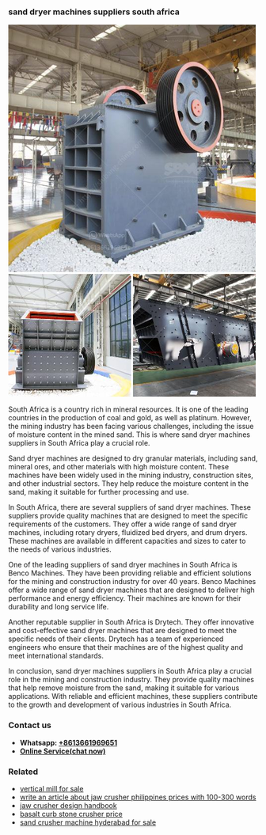 <h3>sand dryer machines suppliers south africa</h3><img src='1702950426.jpg' alt=''><p>South Africa is a country rich in mineral resources. It is one of the leading countries in the production of coal and gold, as well as platinum. However, the mining industry has been facing various challenges, including the issue of moisture content in the mined sand. This is where sand dryer machines suppliers in South Africa play a crucial role.</p><p>Sand dryer machines are designed to dry granular materials, including sand, mineral ores, and other materials with high moisture content. These machines have been widely used in the mining industry, construction sites, and other industrial sectors. They help reduce the moisture content in the sand, making it suitable for further processing and use.</p><p>In South Africa, there are several suppliers of sand dryer machines. These suppliers provide quality machines that are designed to meet the specific requirements of the customers. They offer a wide range of sand dryer machines, including rotary dryers, fluidized bed dryers, and drum dryers. These machines are available in different capacities and sizes to cater to the needs of various industries.</p><p>One of the leading suppliers of sand dryer machines in South Africa is Benco Machines. They have been providing reliable and efficient solutions for the mining and construction industry for over 40 years. Benco Machines offer a wide range of sand dryer machines that are designed to deliver high performance and energy efficiency. Their machines are known for their durability and long service life.</p><p>Another reputable supplier in South Africa is Drytech. They offer innovative and cost-effective sand dryer machines that are designed to meet the specific needs of their clients. Drytech has a team of experienced engineers who ensure that their machines are of the highest quality and meet international standards.</p><p>In conclusion, sand dryer machines suppliers in South Africa play a crucial role in the mining and construction industry. They provide quality machines that help remove moisture from the sand, making it suitable for various applications. With reliable and efficient machines, these suppliers contribute to the growth and development of various industries in South Africa.</p><h3>Contact us</h3><ul><li><strong>Whatsapp:&nbsp;<a href="https://wa.me/8613661969651">+8613661969651</a></strong></li><li><a href="https://swt.shibang-china.com/?git&amp;zhl&amp;sand dryer machines suppliers south africa"><strong>Online Service(chat now)</strong></a></li></ul><h3>Related</h3><ul><li><a href='vertical mill for sale.md'>vertical mill for sale</a></li><li><a href='write an article about jaw crusher philippines prices with 100300 words.md'>write an article about jaw crusher philippines prices with 100-300 words</a></li><li><a href='jaw crusher design handbook.md'>jaw crusher design handbook</a></li><li><a href='basalt curb stone crusher price.md'>basalt curb stone crusher price</a></li><li><a href='sand crusher machine hyderabad for sale.md'>sand crusher machine hyderabad for sale</a></li></ul>